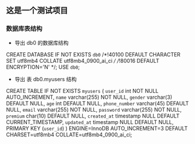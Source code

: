 ## 这是一个测试项目

### 数据库表结构
- 导出 db0 的数据库结构

CREATE DATABASE IF NOT EXISTS `db0` /*!40100 DEFAULT CHARACTER SET utf8mb4 COLLATE utf8mb4_0900_ai_ci */ /*!80016 DEFAULT ENCRYPTION='N' */;
USE `db0`;

- 导出  表 db0.myusers 结构

CREATE TABLE IF NOT EXISTS `myusers` (
`user_id` int NOT NULL AUTO_INCREMENT,
`name` varchar(255) NOT NULL,
`gender` varchar(3) DEFAULT NULL,
`age` int DEFAULT NULL,
`phone_number` varchar(45) DEFAULT NULL,
`email` varchar(255) NOT NULL,
`password` varchar(255) NOT NULL,
`premium` char(10) DEFAULT NULL,
`created_at` timestamp NULL DEFAULT CURRENT_TIMESTAMP,
`updated_at` timestamp NULL DEFAULT NULL,
PRIMARY KEY (`user_id`)
) ENGINE=InnoDB AUTO_INCREMENT=3 DEFAULT CHARSET=utf8mb4 COLLATE=utf8mb4_0900_ai_ci;


